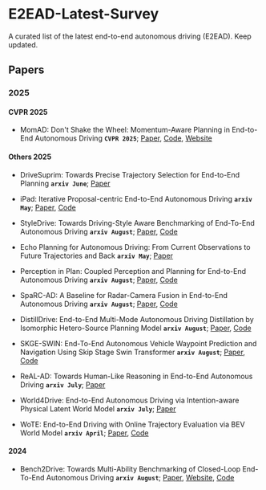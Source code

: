 # E2EAD-Latest-Survey
A curated list of the latest end-to-end autonomous driving (E2EAD). Keep updated. 

## Papers
### 2025

#### CVPR 2025
* MomAD: Don't Shake the Wheel: Momentum-Aware Planning in End-to-End Autonomous Driving __`CVPR 2025`__; [Paper](https://arxiv.org/abs/2503.03125), [Code](https://github.com/adept-thu/MomAD), [Website](https://4dvlab.github.io/project_page/realad)

#### Others 2025
* DriveSuprim: Towards Precise Trajectory Selection for End-to-End Planning __`arxiv June`__; [Paper](https://arxiv.org/pdf/2506.06659)

* iPad: Iterative Proposal-centric End-to-End Autonomous Driving __`arxiv May`__; [Paper](https://arxiv.org/pdf/2505.15111), [Code](https://github.com/Kguo-cs/iPad)

* StyleDrive: Towards Driving-Style Aware Benchmarking of End-To-End Autonomous Driving __`arxiv August`__; [Paper](https://arxiv.org/pdf/2506.23982), [Code](https://styledrive.github.io/)
* Echo Planning for Autonomous Driving: From Current Observations to Future Trajectories and Back __`arxiv May`__; [Paper](https://arxiv.org/pdf/2505.18945)

* Perception in Plan: Coupled Perception and Planning for End-to-End Autonomous Driving __`arxiv August`__; [Paper](https://arxiv.org/pdf/2508.11488), [Code](https://github.com/fudan-zvg/VeteranAD)

* SpaRC-AD: A Baseline for Radar-Camera Fusion in End-to-End Autonomous Driving __`arxiv August`__; [Paper](https://arxiv.org/pdf/2508.10567), [Code](https://phi-wol.github.io/sparcad/)
* DistillDrive: End-to-End Multi-Mode Autonomous Driving Distillation by Isomorphic Hetero-Source Planning Model __`arxiv August`__; [Paper](https://arxiv.org/pdf/2508.05402), [Code](https://github.com/YuruiAI/DistillDrive)
* SKGE-SWIN: End-To-End Autonomous Vehicle Waypoint Prediction and Navigation Using Skip Stage Swin Transformer  __`arxiv August`__; [Paper](https://arxiv.org/abs/2508.20762), [Code](https://github.com/fachrinnk4869/skge-swin)
* ReAL-AD: Towards Human-Like Reasoning in End-to-End Autonomous Driving  __`arxiv July`__; [Paper](https://arxiv.org/pdf/2507.12499)
* World4Drive: End-to-End Autonomous Driving via Intention-aware Physical Latent World Model __`arxiv July`__; [Paper](https://arxiv.org/abs/2507.00603)
* WoTE: End-to-End Driving with Online Trajectory Evaluation via BEV World Model __`arxiv April`__; [Paper](https://arxiv.org/abs/2504.01941), [Code](https://github.com/liyingyanUCAS/WoTE)

#### 2024
* Bench2Drive: Towards Multi-Ability Benchmarking of Closed-Loop End-To-End Autonomous Driving __`arxiv August`__; [Paper](https://arxiv.org/pdf/2406.03877), [Website](https://thinklab-sjtu.github.io/Bench2Drive/), [Code](https://github.com/Thinklab-SJTU/Bench2Drive)
